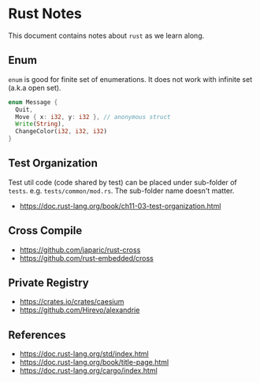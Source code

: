 # Rust Notes

This document contains notes about `rust` as we learn along.

## Enum

`enum` is good for finite set of enumerations.
It does not work with infinite set (a.k.a open set).

```rs
enum Message {
  Quit,
  Move { x: i32, y: i32 }, // anonymous struct
  Write(String),
  ChangeColor(i32, i32, i32)
}
```

## Test Organization

Test util code (code shared by test) can be placed under sub-folder of `tests`. e.g. `tests/common/mod.rs`.
The sub-folder name doesn't matter.

- <https://doc.rust-lang.org/book/ch11-03-test-organization.html>

## Cross Compile

- <https://github.com/japaric/rust-cross>
- <https://github.com/rust-embedded/cross>

## Private Registry

- <https://crates.io/crates/caesium>
- <https://github.com/Hirevo/alexandrie>

## References

- <https://doc.rust-lang.org/std/index.html>
- <https://doc.rust-lang.org/book/title-page.html>
- <https://doc.rust-lang.org/cargo/index.html>
